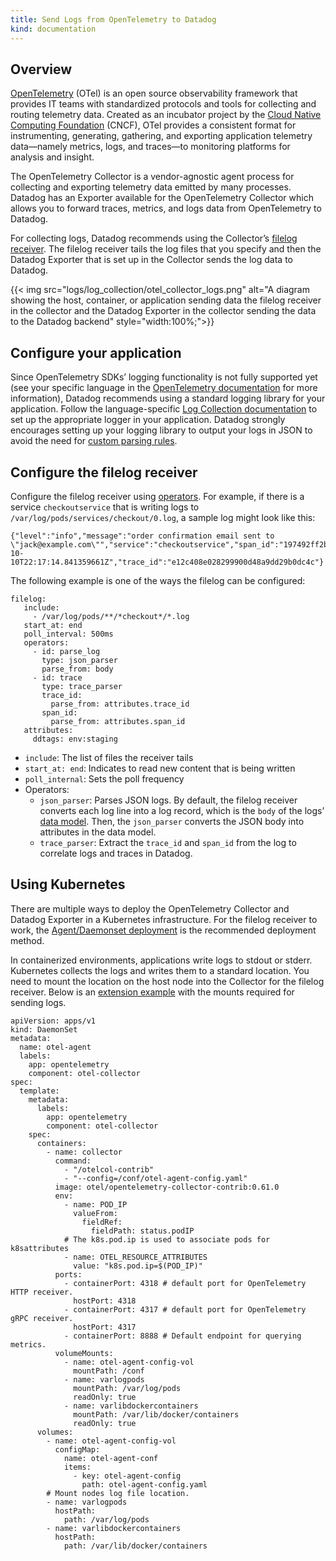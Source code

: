 ```yaml
---
title: Send Logs from OpenTelemetry to Datadog
kind: documentation
---
```


## Overview

[OpenTelemetry][1] (OTel) is an open source observability framework that provides IT teams with standardized protocols and tools for collecting and routing telemetry data. Created as an incubator project by the [Cloud Native Computing Foundation][2] (CNCF), OTel provides a consistent format for instrumenting, generating, gathering, and exporting application telemetry data—namely metrics, logs, and traces—to monitoring platforms for analysis and insight.

The OpenTelemetry Collector is a vendor-agnostic agent process for collecting and exporting telemetry data emitted by many processes. Datadog has an Exporter available for the OpenTelemetry Collector which allows you to forward traces, metrics, and logs data from OpenTelemetry to Datadog. 

For collecting logs, Datadog recommends using the Collector’s [filelog receiver][3]. The filelog receiver tails the log files that you specify and then the Datadog Exporter that is set up in the Collector sends the log data to Datadog. 


{{< img src="logs/log_collection/otel_collector_logs.png" alt="A diagram showing the host, container, or application sending data the filelog receiver in the collector and the Datadog Exporter in the collector sending the data to the Datadog backend"  style="width:100%;">}}

## Configure your application

Since OpenTelemetry SDKs’ logging functionality is not fully supported yet (see your specific language in the [OpenTelemetry documentation][4] for more information), Datadog recommends using a standard logging library for your application. Follow the language-specific [Log Collection documentation][5] to set up the appropriate logger in your application. Datadog strongly encourages setting up your logging library to output your logs in JSON to avoid the need for [custom parsing rules][6]. 

## Configure the filelog receiver

Configure the filelog receiver using [operators][7].  For example, if there is a service `checkoutservice` that is writing logs to `/var/log/pods/services/checkout/0.log`, a sample log might look like this:

```
{"level":"info","message":"order confirmation email sent to \"jack@example.com\"","service":"checkoutservice","span_id":"197492ff2b4e1c65","timestamp":"2022-10-10T22:17:14.841359661Z","trace_id":"e12c408e028299900d48a9dd29b0dc4c"}
```

The following example is one of the ways the filelog can be configured:

```
filelog:
   include:
     - /var/log/pods/**/*checkout*/*.log
   start_at: end
   poll_interval: 500ms
   operators:
     - id: parse_log
       type: json_parser
       parse_from: body
     - id: trace
       type: trace_parser
       trace_id:
         parse_from: attributes.trace_id
       span_id:
         parse_from: attributes.span_id
   attributes:
     ddtags: env:staging
```

- `include`: The list of files the receiver tails 
- `start_at: end`: Indicates to read new content that is being written 
- `poll_internal`: Sets the poll frequency 
- Operators:
    - `json_parser`: Parses JSON logs. By default, the filelog receiver converts each log line into a log record, which is the `body` of the logs’ [data model][8]. Then, the `json_parser` converts the JSON body into attributes in the data model.
    - `trace_parser`:  Extract the `trace_id` and `span_id` from the log to correlate logs and traces in Datadog. 

## Using Kubernetes

There are multiple ways to deploy the OpenTelemetry Collector and Datadog Exporter in a Kubernetes infrastructure. For the filelog receiver to work, the [Agent/Daemonset deployment][9] is the recommended deployment method.

In containerized environments, applications write logs to stdout or stderr.  Kubernetes collects the logs and writes them to a standard location.  You need to mount the location on the host node into the Collector for the filelog receiver. Below is an [extension example][10] with the mounts required for sending logs. 

```
apiVersion: apps/v1
kind: DaemonSet
metadata:
  name: otel-agent
  labels:
    app: opentelemetry
    component: otel-collector
spec:
  template:
    metadata:
      labels:
        app: opentelemetry
        component: otel-collector
    spec:
      containers:
        - name: collector
          command:
            - "/otelcol-contrib"
            - "--config=/conf/otel-agent-config.yaml"
          image: otel/opentelemetry-collector-contrib:0.61.0
          env:
            - name: POD_IP
              valueFrom:
                fieldRef:
                  fieldPath: status.podIP
            # The k8s.pod.ip is used to associate pods for k8sattributes
            - name: OTEL_RESOURCE_ATTRIBUTES
              value: "k8s.pod.ip=$(POD_IP)"
          ports:
            - containerPort: 4318 # default port for OpenTelemetry HTTP receiver.
              hostPort: 4318
            - containerPort: 4317 # default port for OpenTelemetry gRPC receiver.
              hostPort: 4317
            - containerPort: 8888 # Default endpoint for querying metrics.
          volumeMounts:
            - name: otel-agent-config-vol
              mountPath: /conf
            - name: varlogpods
              mountPath: /var/log/pods
              readOnly: true
            - name: varlibdockercontainers
              mountPath: /var/lib/docker/containers
              readOnly: true
      volumes:
        - name: otel-agent-config-vol
          configMap:
            name: otel-agent-conf
            items:
              - key: otel-agent-config
                path: otel-agent-config.yaml
        # Mount nodes log file location.
        - name: varlogpods
          hostPath:
            path: /var/log/pods
        - name: varlibdockercontainers
          hostPath:
            path: /var/lib/docker/containers
```


[1]: https://opentelemetry.io/
[2]: https://www.cncf.io/
[3]: https://opentelemetry.io/docs/reference/specification/logs/overview/#third-party-application-logs
[4]: https://opentelemetry.io/docs/instrumentation/
[5]: https://docs.datadoghq.com/logs/log_collection/?tab=host
[6]: /logs/log_configuration/parsing/
[7]: https://github.com/open-telemetry/opentelemetry-collector-contrib/tree/main/pkg/stanza/docs/operators
[8]: https://opentelemetry.io/docs/reference/specification/logs/data-model/
[9]: https://opentelemetry.io/docs/collector/deployment/#agent
[10]: https://github.com/open-telemetry/opentelemetry-collector-contrib/blob/main/exporter/datadogexporter/examples/k8s-chart/daemonset.yaml
